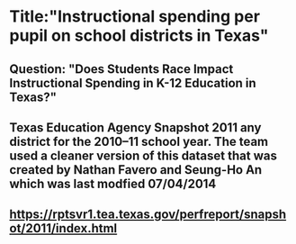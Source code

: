 # Title:"Instructional spending per pupil on school districts in Texas"
## Question: "Does Students Race Impact Instructional Spending in K-12 Education in Texas?" 
## Texas Education Agency Snapshot 2011 any district for the 2010–11 school year. The team used a cleaner version of this dataset that was created by Nathan Favero and Seung-Ho An which was last modfied 07/04/2014
## https://rptsvr1.tea.texas.gov/perfreport/snapshot/2011/index.html
